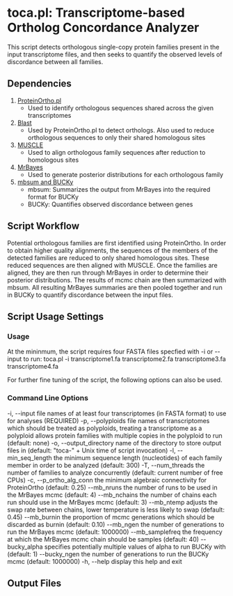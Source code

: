 # toca.pl: Transcriptome-based Ortholog Concordance Analyzer
This script detects orthologous single-copy protein families present in the input transcriptome files, and then seeks to quantify the observed levels of discordance between all families.

## Dependencies
1. [ProteinOrtho.pl](https://www.bioinf.uni-leipzig.de/Software/proteinortho/)
	* Used to identify orthologous sequences shared across the given transcriptomes
2. [Blast](ftp://ftp.ncbi.nlm.nih.gov/blast/executables/blast+/LATEST/)
	* Used by ProteinOrtho.pl to detect orthologs. Also used to reduce orthologous sequences to only their shared homologous sites
3. [MUSCLE](http://www.drive5.com/muscle/downloads.htm)
	* Used to align orthologous family sequences after reduction to homologous sites
4. [MrBayes](http://mrbayes.sourceforge.net/download.php)
	* Used to generate posterior distributions for each orthologous family
5. [mbsum and BUCKy](http://www.stat.wisc.edu/~ane/bucky/downloads.html)
	* mbsum: Summarizes the output from MrBayes into the required format for BUCKy
	* BUCKy: Quantifies observed discordance between genes

## Script Workflow
Potential orthologous families are first identified using ProteinOrtho. In order to obtain higher quality alignments, the sequences of the members of the detected families are reduced to only shared homologous sites. These reduced sequences are then aligned with MUSCLE. Once the families are aligned, they are then run through MrBayes in order to determine their posterior distributions. The results of mcmc chain are then summarized with mbsum. All resulting MrBayes summaries are then pooled together and run in BUCKy to quantify discordance between the input files.

## Script Usage Settings
### Usage
At the mininmum, the script requires four FASTA files specfied with -i or --input to run:
    toca.pl -i transcriptome1.fa transcriptome2.fa transcriptome3.fa transcriptome4.fa

For further fine tuning of the script, the following options can also be used.

### Command Line Options
  -i, --input                 file names of at least four transcriptomes (in FASTA format) to use for analyses (REQUIRED)
  -p, --polyploids            file names of transcriptomes which should be treated as polyploids, treating a transcriptome 
                              as a polyploid allows protein families with multiple copies in the polyploid to run (default: none)
  -o, --output_directory      name of the directory to store output files in (default: "toca-" + Unix time of script invocation)
  -l, --min_seq_length        the minimum sequence length (nucleotides) of each family member in order to be analyzed (default: 300)
  -T, --num_threads           the number of families to analyze concurrently (default: current number of free CPUs)
  -c, --p_ortho_alg_conn      the minimum algebraic connectivity for ProteinOrtho (default: 0.25)
  --mb_nruns                  the number of runs to be used in the MrBayes mcmc (default: 4)
  --mb_nchains                the number of chains each run should use in the MrBayes mcmc (default: 3)
  --mb_ntemp                  adjusts the swap rate between chains, lower temperature is less likely to swap (default: 0.45)
  --mb_burnin                 the proportion of mcmc generations which should be discarded as burnin (default: 0.10)
  --mb_ngen                   the number of generations to run the MrBayes mcmc (default: 1000000)
  --mb_samplefreq             the frequency at which the MrBayes mcmc chain should be samples (default: 40)
  --bucky_alpha               specifies potentially multiple values of alpha to run BUCKy with (default: 1)
  --bucky_ngen                the number of generations to run the BUCKy mcmc (default: 1000000)
  -h, --help                  display this help and exit

## Output Files

